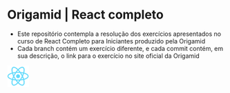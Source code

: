# Origamid | React completo

- Este repositório contempla a resolução dos exercícios apresentados no curso de React Completo para Iniciantes produzido pela Origamid
- Cada branch contém um exercício diferente, e cada commit contém, em sua descrição, o link para o exercício no site oficial da Origamid

<img align="center" alt="React" height="50" width="50" src="https://raw.githubusercontent.com/devicons/devicon/master/icons/react/react-original.svg">
